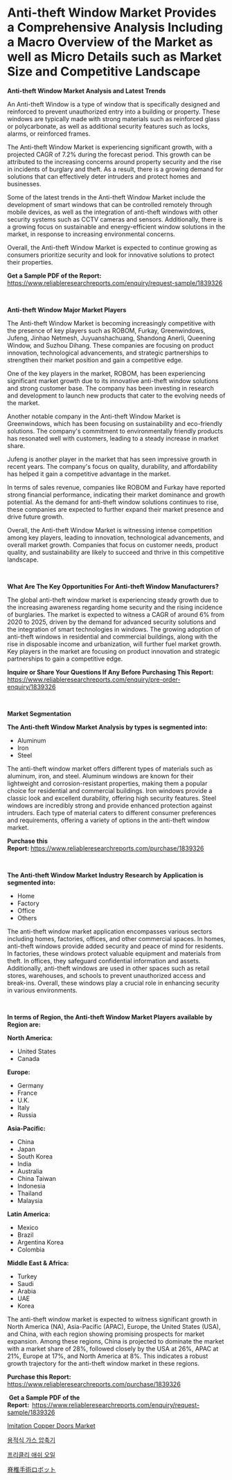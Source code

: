 <p><h1>Anti-theft Window Market Provides a Comprehensive Analysis Including a Macro Overview of the Market as well as Micro Details such as Market Size and Competitive Landscape</h1></p><p><strong>Anti-theft Window Market Analysis and Latest Trends</strong></p>
<p><p>An Anti-theft Window is a type of window that is specifically designed and reinforced to prevent unauthorized entry into a building or property. These windows are typically made with strong materials such as reinforced glass or polycarbonate, as well as additional security features such as locks, alarms, or reinforced frames.</p><p>The Anti-theft Window Market is experiencing significant growth, with a projected CAGR of 7.2% during the forecast period. This growth can be attributed to the increasing concerns around property security and the rise in incidents of burglary and theft. As a result, there is a growing demand for solutions that can effectively deter intruders and protect homes and businesses.</p><p>Some of the latest trends in the Anti-theft Window Market include the development of smart windows that can be controlled remotely through mobile devices, as well as the integration of anti-theft windows with other security systems such as CCTV cameras and sensors. Additionally, there is a growing focus on sustainable and energy-efficient window solutions in the market, in response to increasing environmental concerns.</p><p>Overall, the Anti-theft Window Market is expected to continue growing as consumers prioritize security and look for innovative solutions to protect their properties.</p></p>
<p><strong>Get a Sample PDF of the Report:&nbsp;</strong> <a href="https://www.reliableresearchreports.com/enquiry/request-sample/1839326">https://www.reliableresearchreports.com/enquiry/request-sample/1839326</a></p>
<p>&nbsp;</p>
<p><strong>Anti-theft Window Major Market Players</strong></p>
<p><p>The Anti-theft Window Market is becoming increasingly competitive with the presence of key players such as ROBOM, Furkay, Greenwindows, Jufeng, Jinhao Netmesh, Juyuanshachuang, Shandong Anerli, Queening Window, and Suzhou Dihang. These companies are focusing on product innovation, technological advancements, and strategic partnerships to strengthen their market position and gain a competitive edge.</p><p>One of the key players in the market, ROBOM, has been experiencing significant market growth due to its innovative anti-theft window solutions and strong customer base. The company has been investing in research and development to launch new products that cater to the evolving needs of the market.</p><p>Another notable company in the Anti-theft Window Market is Greenwindows, which has been focusing on sustainability and eco-friendly solutions. The company's commitment to environmentally friendly products has resonated well with customers, leading to a steady increase in market share.</p><p>Jufeng is another player in the market that has seen impressive growth in recent years. The company's focus on quality, durability, and affordability has helped it gain a competitive advantage in the market.</p><p>In terms of sales revenue, companies like ROBOM and Furkay have reported strong financial performance, indicating their market dominance and growth potential. As the demand for anti-theft window solutions continues to rise, these companies are expected to further expand their market presence and drive future growth.</p><p>Overall, the Anti-theft Window Market is witnessing intense competition among key players, leading to innovation, technological advancements, and overall market growth. Companies that focus on customer needs, product quality, and sustainability are likely to succeed and thrive in this competitive landscape.</p></p>
<p>&nbsp;</p>
<p><strong>What Are The Key Opportunities For Anti-theft Window Manufacturers?</strong></p>
<p><p>The global anti-theft window market is experiencing steady growth due to the increasing awareness regarding home security and the rising incidence of burglaries. The market is expected to witness a CAGR of around 6% from 2020 to 2025, driven by the demand for advanced security solutions and the integration of smart technologies in windows. The growing adoption of anti-theft windows in residential and commercial buildings, along with the rise in disposable income and urbanization, will further fuel market growth. Key players in the market are focusing on product innovation and strategic partnerships to gain a competitive edge.</p></p>
<p><strong>Inquire or Share Your Questions If Any Before Purchasing This Report:</strong> <a href="https://www.reliableresearchreports.com/enquiry/pre-order-enquiry/1839326">https://www.reliableresearchreports.com/enquiry/pre-order-enquiry/1839326</a></p>
<p>&nbsp;</p>
<p><strong>Market Segmentation</strong></p>
<p><strong>The Anti-theft Window Market Analysis by types is segmented into:</strong></p>
<p><ul><li>Aluminum</li><li>Iron</li><li>Steel</li></ul></p>
<p><p>The anti-theft window market offers different types of materials such as aluminum, iron, and steel. Aluminum windows are known for their lightweight and corrosion-resistant properties, making them a popular choice for residential and commercial buildings. Iron windows provide a classic look and excellent durability, offering high security features. Steel windows are incredibly strong and provide enhanced protection against intruders. Each type of material caters to different consumer preferences and requirements, offering a variety of options in the anti-theft window market.</p></p>
<p><strong>Purchase this Report:&nbsp;</strong><a href="https://www.reliableresearchreports.com/purchase/1839326">https://www.reliableresearchreports.com/purchase/1839326</a></p>
<p>&nbsp;</p>
<p><strong>The Anti-theft Window Market Industry Research by Application is segmented into:</strong></p>
<p><ul><li>Home</li><li>Factory</li><li>Office</li><li>Others</li></ul></p>
<p><p>The anti-theft window market application encompasses various sectors including homes, factories, offices, and other commercial spaces. In homes, anti-theft windows provide added security and peace of mind for residents. In factories, these windows protect valuable equipment and materials from theft. In offices, they safeguard confidential information and assets. Additionally, anti-theft windows are used in other spaces such as retail stores, warehouses, and schools to prevent unauthorized access and break-ins. Overall, these windows play a crucial role in enhancing security in various environments.</p></p>
<p>&nbsp;</p>
<p><strong>In terms of Region, the Anti-theft Window Market Players available by Region are:</strong></p>
<p>
    <p> <strong> North America: </strong>
        <ul>
            <li>United States</li>
            <li>Canada</li>
        </ul>
        </p> 
    <p> <strong> Europe: </strong>
        <ul>
            <li>Germany</li>
            <li>France</li>
            <li>U.K.</li>
            <li>Italy</li>
            <li>Russia</li>
        </ul>
        </p> 
    <p> <strong> Asia-Pacific: </strong>
        <ul>
            <li>China</li>
            <li>Japan</li>
            <li>South Korea</li>
            <li>India</li>
            <li>Australia</li>
            <li>China Taiwan</li>
            <li>Indonesia</li>
            <li>Thailand</li>
            <li>Malaysia</li>
        </ul>
        </p> 
    <p> <strong> Latin America: </strong>
        <ul>
            <li>Mexico</li>
            <li>Brazil</li>
            <li>Argentina Korea</li>
            <li>Colombia</li>
        </ul>
        </p> 
    <p> <strong> Middle East & Africa: </strong>
        <ul>
            <li>Turkey</li>
            <li>Saudi</li>
            <li>Arabia</li>
            <li>UAE</li>
            <li>Korea</li>
        </ul>
    </p>
    </p>
<p><p>The anti-theft window market is expected to witness significant growth in North America (NA), Asia-Pacific (APAC), Europe, the United States (USA), and China, with each region showing promising prospects for market expansion. Among these regions, China is projected to dominate the market with a market share of 28%, followed closely by the USA at 26%, APAC at 21%, Europe at 17%, and North America at 8%. This indicates a robust growth trajectory for the anti-theft window market in these regions.</p></p>
<p><strong>Purchase this Report: </strong><a href="https://www.reliableresearchreports.com/purchase/1839326">https://www.reliableresearchreports.com/purchase/1839326</a></p>
<p>&nbsp;<strong>Get a Sample PDF of the Report:&nbsp;&nbsp;</strong><a href="https://www.reliableresearchreports.com/enquiry/request-sample/1839326">https://www.reliableresearchreports.com/enquiry/request-sample/1839326</a></p>
<p><strong></strong></p>
<p><p><a href="https://github.com/Airanohannonzb68e5pb53oc1/Market-Research-Report-List-1/blob/main/imitation-copper-doors-market.md">Imitation Copper Doors Market</a></p><p><a href="https://github.com/akzkkws047661437/Market-Research-Report-List-1/blob/main/79853637167.md">용적식 가스 압축기</a></p><p><a href="https://github.com/CorEmtymerich56566/Market-Research-Report-List-1/blob/main/24919767166.md">프리클리 애쉬 오일</a></p><p><a href="https://github.com/AriMuller2009/Market-Research-Report-List-1/blob/main/97152437726.md">脊椎手術ロボット</a></p></p>